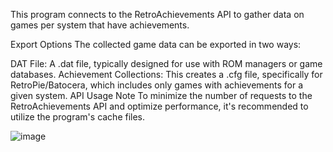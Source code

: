 This program connects to the RetroAchievements API to gather data on games per system that have achievements.

Export Options
The collected game data can be exported in two ways:

DAT File: A .dat file, typically designed for use with ROM managers or game databases.
Achievement Collections: This creates a .cfg file, specifically for RetroPie/Batocera, which includes only games with achievements for a given system.
API Usage Note
To minimize the number of requests to the RetroAchievements API and optimize performance, it's recommended to utilize the program's cache files.


![image](https://github.com/user-attachments/assets/8be95e76-cdd7-4750-8994-6033a2bdec14)
